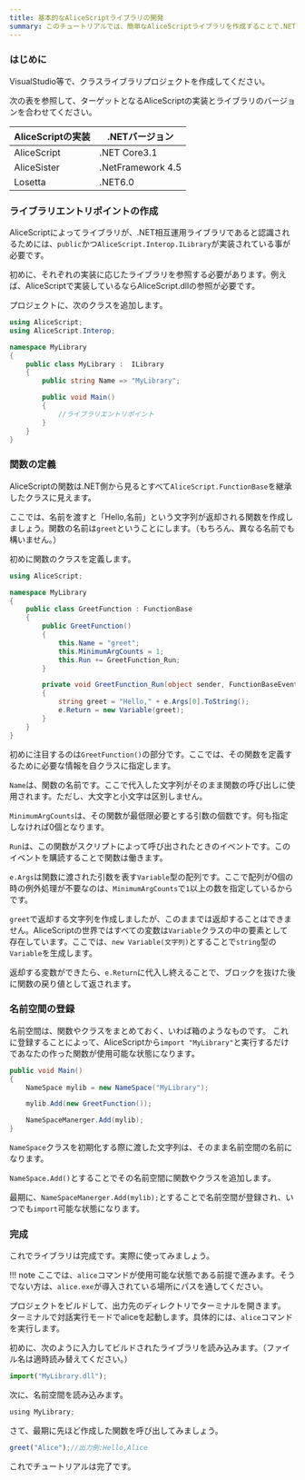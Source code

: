 ```yaml
---
title: 基本的なAliceScriptライブラリの開発
summary: このチュートリアルでは、簡単なAliceScriptライブラリを作成することで.NETライブラリがどのようにAliceScriptで動作するかを学習します。
---
```


### はじめに
VisualStudio等で、クラスライブラリプロジェクトを作成してください。

次の表を参照して、ターゲットとなるAliceScriptの実装とライブラリのバージョンを合わせてください。

|AliceScriptの実装|.NETバージョン|
|---|---|
|AliceScript|.NET Core3.1|
|AliceSister|.NetFramework 4.5|
|Losetta|.NET6.0|

### ライブラリエントリポイントの作成
AliceScriptによってライブラリが、.NET相互運用ライブラリであると認識されるためには、`public`かつ`AliceScript.Interop.ILibrary`が実装されている事が必要です。

初めに、それぞれの実装に応じたライブラリを参照する必要があります。例えば、AliceScriptで実装しているならAliceScript.dllの参照が必要です。

プロジェクトに、次のクラスを追加します。

```csharp title="MyLibrary.cs"
using AliceScript;
using AliceScript.Interop;

namespace MyLibrary
{
    public class MyLibrary :  ILibrary
    {
        public string Name => "MyLibrary";

        public void Main()
        {
            //ライブラリエントリポイント
        }
    }
}

```

### 関数の定義
AliceScriptの関数は.NET側から見るとすべて`AliceScript.FunctionBase`を継承したクラスに見えます。

ここでは、名前を渡すと「Hello,名前」という文字列が返却される関数を作成しましょう。関数の名前は`greet`ということにします。（もちろん、異なる名前でも構いません。）

初めに関数のクラスを定義します。

```csharp title="MyLibrary.cs"
using AliceScript;

namespace MyLibrary
{
    public class GreetFunction : FunctionBase
    {
        public GreetFunction()
        {
            this.Name = "greet";
            this.MinimumArgCounts = 1;
            this.Run += GreetFunction_Run;
        }

        private void GreetFunction_Run(object sender, FunctionBaseEventArgs e)
        {
            string greet = "Hello," + e.Args[0].ToString();
            e.Return = new Variable(greet);
        }
    }
}

```

初めに注目するのは`GreetFunction()`の部分です。ここでは、その関数を定義するために必要な情報を自クラスに指定します。

`Name`は、関数の名前です。ここで代入した文字列がそのまま関数の呼び出しに使用されます。ただし、大文字と小文字は区別しません。

`MinimumArgCounts`は、その関数が最低限必要とする引数の個数です。何も指定しなければ0個となります。

`Run`は、この関数がスクリプトによって呼び出されたときのイベントです。このイベントを購読することで関数は働きます。

`e.Args`は関数に渡された引数を表す`Variable`型の配列です。ここで配列が0個の時の例外処理が不要なのは、`MinimumArgCounts`で`1`以上の数を指定しているからです。

`greet`で返却する文字列を作成しましたが、このままでは返却することはできません。AliceScriptの世界ではすべての変数は`Variable`クラスの中の要素として存在しています。ここでは、`new Variable(文字列)`とすることで`string`型の`Variable`を生成します。

返却する変数ができたら、`e.Return`に代入し終えることで、ブロックを抜けた後に関数の戻り値として返されます。

### 名前空間の登録
名前空間は、関数やクラスをまとめておく、いわば箱のようなものです。
これに登録することによって、AliceScriptから`import "MyLibrary"`と実行するだけであなたの作った関数が使用可能な状態になります。

```csharp title="MyLibrary.cs"
public void Main()
{
    NameSpace mylib = new NameSpace("MyLibrary");

    mylib.Add(new GreetFunction());

    NameSpaceManerger.Add(mylib);
}
```

`NameSpace`クラスを初期化する際に渡した文字列は、そのまま名前空間の名前になります。

`NameSpace.Add()`とすることでその名前空間に関数やクラスを追加します。

最期に、`NameSpaceManerger.Add(mylib);`とすることで名前空間が登録され、いつでも`import`可能な状態になります。

### 完成
これでライブラリは完成です。実際に使ってみましょう。

!!! note
    ここでは、`alice`コマンドが使用可能な状態である前提で進みます。そうでない方は、`alice.exe`が導入されている場所にパスを通してください。

プロジェクトをビルドして、出力先のディレクトリでターミナルを開きます。
ターミナルで対話実行モードでaliceを起動します。具体的には、`alice`コマンドを実行します。

初めに、次のように入力してビルドされたライブラリを読み込みます。（ファイル名は適時読み替えてください。）

```js title="AliceScript"
import("MyLibrary.dll");
```

次に、名前空間を読み込みます。

```js title="AliceScript"
using MyLibrary;
```

さて、最期に先ほど作成した関数を呼び出してみましょう。

```js title="AliceScript"
greet("Alice");//出力例:Hello,Alice
```

これでチュートリアルは完了です。
